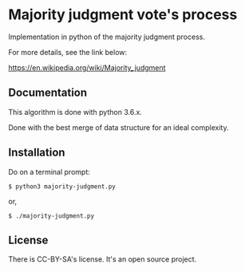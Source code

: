 # Majority judgment vote's process
Implementation in python of the majority judgment process.



For more details, see the link below:

https://en.wikipedia.org/wiki/Majority_judgment



## Documentation

This algorithm is done with python 3.6.x.

Done with the best merge of data structure for an ideal complexity.



## Installation

Do on a terminal prompt:

```shell
$ python3 majority-judgment.py
```

or,

```shell
$ ./majority-judgment.py
```



## License

There is CC-BY-SA's license. It's an open source project.

